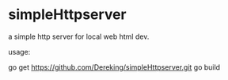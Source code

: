 # simpleHttpserver
a simple http server for local web html dev.

usage:

go get https://github.com/Dereking/simpleHttpserver.git
go build
